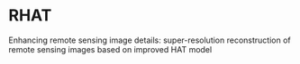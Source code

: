 # RHAT
Enhancing remote sensing image details: super-resolution reconstruction of remote sensing images based on improved HAT model

